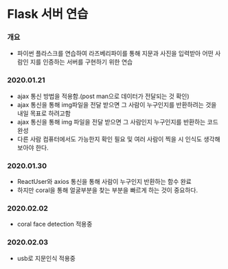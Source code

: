 # Flask 서버 연습

### 개요

* 파이썬 플라스크를 연습하여 라즈베리파이를 통해 지문과 사진을 입력받아 어떤 사람인 지를 인증하는 서버를 구현하기 위한 연습



### 2020.01.21

* ajax 통신 방법을 적용함.(post man으로 데이터가 전달되는 것 확인)
* ajax 통신을 통해 img파일을 전달 받으면 그 사람이 누구인지를 반환하려는 것을 내일 목표로 하려고함
* ajax 통신을 통해 img 파일을 전달 받으면 그 사람인지 누구인지를 반환하는 코드 완성
* 다른 사람 컴퓨터에서도 가능한지 확인 필요 및 여러 사람이 찍을 시 인식도 생각해 보아야 한다.

### 2020.01.30

* ReactUser와 axios 통신을 통해 사람이 누구인지 반환하는 함수 완료
* 하지만 coral을 통해 얼굴부분을 찾는 부분을 빠르게 하는 것이 중요하다.

### 2020.02.02

* coral face detection 적용중

### 2020.02.03

* usb로 지문인식 적용중

